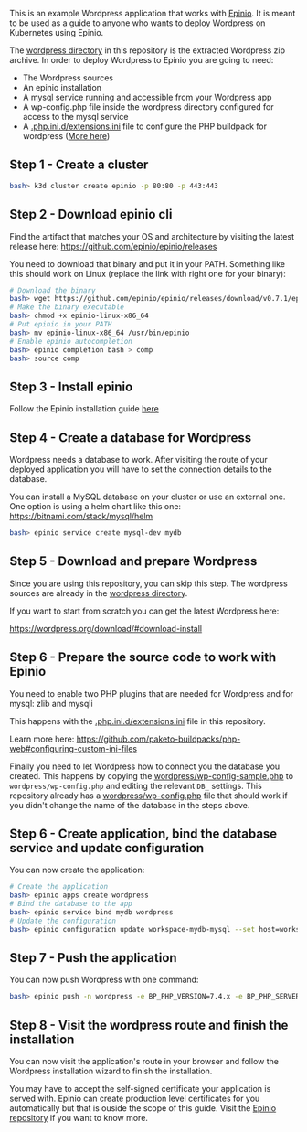 This is an example Wordpress application that works with [Epinio](https://github.com/epinio/epinio).
It is meant to be used as a guide to anyone who wants to deploy Wordpress on Kubernetes using Epinio.

The [wordpress directory](wordpress/) in this repository is the extracted Wordpress zip archive.
In order to deploy Wordpress to Epinio you are going to need:

- The Wordpress sources
- An epinio installation
- A mysql service running and accessible from your Wordpress app
- A wp-config.php file inside the wordpress directory configured for access to the mysql service
- A [.php.ini.d/extensions.ini](.php.ini.d/extensions.ini)
  file to configure the PHP buildpack for wordpress ([More here](https://github.com/paketo-buildpacks/php-web#configuring-custom-ini-files))

## Step 1 - Create a cluster

```bash
bash> k3d cluster create epinio -p 80:80 -p 443:443
```

## Step 2 - Download epinio cli

Find the artifact that matches your OS and architecture by visiting the latest
release here: https://github.com/epinio/epinio/releases

You need to download that binary and put it in your PATH. Something like this
should work on Linux (replace the link with right one for your binary):

```bash
# Download the binary
bash> wget https://github.com/epinio/epinio/releases/download/v0.7.1/epinio-linux-x86_64
# Make the binary executable
bash> chmod +x epinio-linux-x86_64
# Put epinio in your PATH
bash> mv epinio-linux-x86_64 /usr/bin/epinio
# Enable epinio autocompletion
bash> epinio completion bash > comp
bash> source comp
```

## Step 3 - Install epinio

Follow the Epinio installation guide [here](https://docs.epinio.io/installation)

## Step 4 - Create a database for Wordpress

Wordpress needs a database to work. After visiting the route of your deployed application you will have to set the connection details to the database.

You can install a MySQL database on your cluster or use an external one. One option is using a helm chart like this one: https://bitnami.com/stack/mysql/helm

```bash
bash> epinio service create mysql-dev mydb 
```
## Step 5 - Download and prepare Wordpress

Since you are using this repository, you can skip this step. The wordpress
sources are already in the [wordpress directory](wordpress).

If you want to start from scratch you can get the latest Wordpress here:

https://wordpress.org/download/#download-install

## Step 6 - Prepare the source code to work with Epinio

You need to enable two PHP plugins that are needed for
Wordpress and for mysql:  zlib and mysqli

This happens with the [.php.ini.d/extensions.ini](.php.ini.d/extensions.ini) file
in this repository.

Learn more here: https://github.com/paketo-buildpacks/php-web#configuring-custom-ini-files

Finally you need to let Wordpress how to connect you the database you created.
This happens by copying the [wordpress/wp-config-sample.php](wordpress/wp-config-sample.php)
to `wordpress/wp-config.php` and editing the relevant `DB_` settings.
This repository already has a [wordpress/wp-config.php](wordpress/wp-config.php) file
that should work if you didn't change the name of the database in the steps above.

## Step 6 - Create application, bind the database service and update configuration

You can now create the application:
```bash
# Create the application
bash> epinio apps create wordpress
# Bind the database to the app
bash> epinio service bind mydb wordpress
# Update the configuration
bash> epinio configuration update workspace-mydb-mysql --set host=workspace-mydb-mysql.workspace.svc.cluster.local --set username=root --set database=my_database
```

## Step 7 - Push the application

You can now push Wordpress with one command:

```bash
bash> epinio push -n wordpress -e BP_PHP_VERSION=7.4.x -e BP_PHP_SERVER=nginx -e BP_PHP_WEB_DIR=wordpress
```

## Step 8 - Visit the wordpress route and finish the installation

You can now visit the application's route in your browser and follow the Wordpress
installation wizard to finish the installation.

You may have to accept the self-signed certificate your application is served with.
Epinio can create production level certificates for you automatically but that is
ouside the scope of this guide. Visit the [Epinio repository](https://github.com/epinio/epinio)
if you want to know more.
